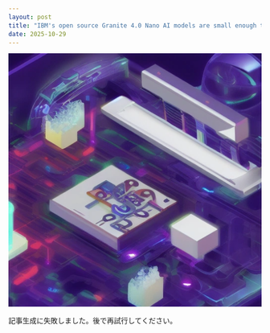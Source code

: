 ```yaml
---
layout: post
title: "IBM's open source Granite 4.0 Nano AI models are small enough to run locally directly in your browser"
date: 2025-10-29
---
```


![記事画像](assets/images/20251029_ai.png)

記事生成に失敗しました。後で再試行してください。
